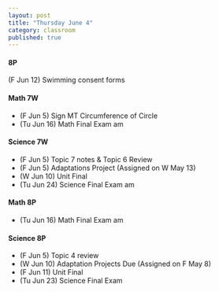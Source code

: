 ```yaml
---
layout: post
title: "Thursday June 4"
category: classroom
published: true
---
```

#### 8P
(F Jun 12) Swimming consent forms 

#### Math 7W
* (F Jun 5) Sign MT Circumference of Circle
* (Tu Jun 16) Math Final Exam am

#### Science 7W
* (F Jun 5) Topic 7 notes & Topic 6 Review
* (F Jun 5) Adaptations Project (Assigned on W May 13)
* (W Jun 10) Unit Final
* (Tu Jun 24) Science Final Exam am

#### Math 8P
* (Tu Jun 16) Math Final Exam am

#### Science 8P
* (F Jun 5) Topic 4 review
* (W Jun 10) Adaptation Projects Due (Assigned on F May 8)
* (F Jun 11) Unit Final
* (Tu Jun 23) Science Final Exam
